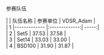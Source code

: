 参赛队伍


|    | 队伍名称        | 参赛单位          | VDSR_Adam |  
| 1  |------------- |:-------------:| -----:|  
| 2  | Set5      | 37.53      | 37.58 |  
| 3  | Set14     | 33.03      | 33.00 |  
| 4  | BSD100    | 31.90      | 31.87 |  
